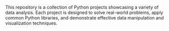 This repository is a collection of Python projects showcasing a variety of data analysis. Each project is designed to solve real-world problems, apply common Python libraries, and demonstrate effective data manipulation and visualization techniques.
